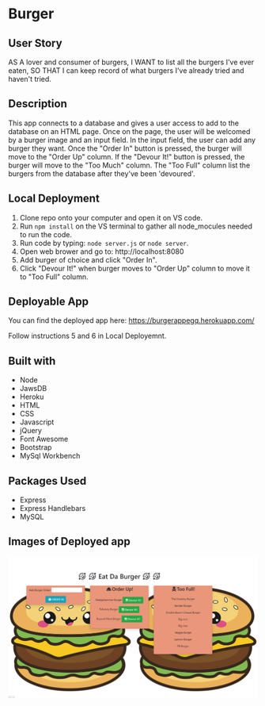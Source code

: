 # Burger

## User Story
AS A lover and consumer of burgers, I WANT to list all the burgers I've ever eaten, SO THAT I can keep record of what burgers I've already tried and haven't tried.

## Description
This app connects to a database and gives a user access to add to the database on an HTML page.  Once on the page, the user will be welcomed by a burger image and an input field.  In the input field, the user can add any burger they want.  Once the "Order In" button is pressed, the burger will move to the "Order Up" column.  If the "Devour It!" button is pressed, the burger will move to the "Too Much" column.  The "Too Full" column list the burgers from the database after they've been 'devoured'.  

## Local Deployment

1. Clone repo onto your computer and open it on VS code.
2. Run `npm install` on the VS terminal to gather all node_mocules needed to run the code.
3. Run code by typing: `node server.js` or `node server`.
4. Open web brower and go to: http://localhost:8080
5. Add burger of choice and click "Order In".
6. Click "Devour It!" when burger moves to "Order Up" column to move it to "Too Full" column.



## Deployable App
You can find the deployed app here:
https://burgerappegq.herokuapp.com/

Follow instructions 5 and 6 in Local Deployemnt.

## Built with

- Node
- JawsDB
- Heroku
- HTML
- CSS
- Javascript
- jQuery
- Font Awesome
- Bootstrap
- MySql Workbench

## Packages Used

- Express
- Express Handlebars
- MySQL

## Images of Deployed app
![Sample Image](./public/assets/img/example.png)